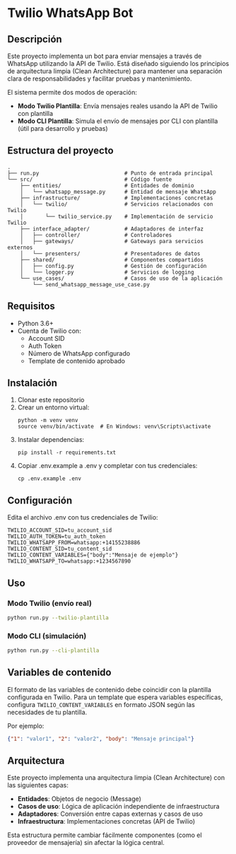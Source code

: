 # Twilio WhatsApp Bot

## Descripción
Este proyecto implementa un bot para enviar mensajes a través de WhatsApp utilizando la API de Twilio. Está diseñado siguiendo los principios de arquitectura limpia (Clean Architecture) para mantener una separación clara de responsabilidades y facilitar pruebas y mantenimiento.

El sistema permite dos modos de operación:
- **Modo Twilio Plantilla**: Envía mensajes reales usando la API de Twilio con plantilla
- **Modo CLI Plantilla**: Simula el envío de mensajes por CLI con plantilla (útil para desarrollo y pruebas)

## Estructura del proyecto
```
.
├── run.py                           # Punto de entrada principal
└── src/                             # Código fuente
    ├── entities/                    # Entidades de dominio
    │   └── whatsapp_message.py      # Entidad de mensaje WhatsApp
    ├── infrastructure/              # Implementaciones concretas
    │   └── twilio/                  # Servicios relacionados con Twilio
    │       └── twilio_service.py    # Implementación de servicio Twilio
    ├── interface_adapter/           # Adaptadores de interfaz
    │   ├── controller/              # Controladores
    │   ├── gateways/                # Gateways para servicios externos
    │   └── presenters/              # Presentadores de datos
    ├── shared/                      # Componentes compartidos
    │   ├── config.py                # Gestión de configuración
    │   └── logger.py                # Servicios de logging
    └── use_cases/                   # Casos de uso de la aplicación
        └── send_whatsapp_message_use_case.py
```

## Requisitos
- Python 3.6+
- Cuenta de Twilio con:
  - Account SID
  - Auth Token
  - Número de WhatsApp configurado
  - Template de contenido aprobado

## Instalación
1. Clonar este repositorio
2. Crear un entorno virtual:
   ```
   python -m venv venv
   source venv/bin/activate  # En Windows: venv\Scripts\activate
   ```
3. Instalar dependencias:
   ```
   pip install -r requirements.txt
   ```
4. Copiar .env.example a .env y completar con tus credenciales:
   ```
   cp .env.example .env
   ```

## Configuración
Edita el archivo .env con tus credenciales de Twilio:

```
TWILIO_ACCOUNT_SID=tu_account_sid
TWILIO_AUTH_TOKEN=tu_auth_token
TWILIO_WHATSAPP_FROM=whatsapp:+14155238886
TWILIO_CONTENT_SID=tu_content_sid
TWILIO_CONTENT_VARIABLES={"body":"Mensaje de ejemplo"}
TWILIO_WHATSAPP_TO=whatsapp:+1234567890
```

## Uso
### Modo Twilio (envío real)
```bash
python run.py --twilio-plantilla
```

### Modo CLI (simulación)
```bash
python run.py --cli-plantilla
```

## Variables de contenido
El formato de las variables de contenido debe coincidir con la plantilla configurada en Twilio. Para un template que espera variables específicas, configura `TWILIO_CONTENT_VARIABLES` en formato JSON según las necesidades de tu plantilla.

Por ejemplo:
```json
{"1": "valor1", "2": "valor2", "body": "Mensaje principal"}
```

## Arquitectura
Este proyecto implementa una arquitectura limpia (Clean Architecture) con las siguientes capas:
- **Entidades**: Objetos de negocio (Message)
- **Casos de uso**: Lógica de aplicación independiente de infraestructura
- **Adaptadores**: Conversión entre capas externas y casos de uso
- **Infraestructura**: Implementaciones concretas (API de Twilio)

Esta estructura permite cambiar fácilmente componentes (como el proveedor de mensajería) sin afectar la lógica central.